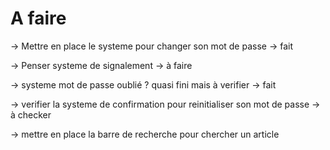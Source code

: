# A faire

-> Mettre en place le systeme pour changer son mot de passe -> fait

-> Penser systeme de signalement -> à faire

-> systeme mot de passe oublié ? quasi fini mais à verifier -> fait

-> verifier la systeme de confirmation pour reinitialiser son mot de passe -> à checker

-> mettre en place la barre de recherche pour chercher un article
